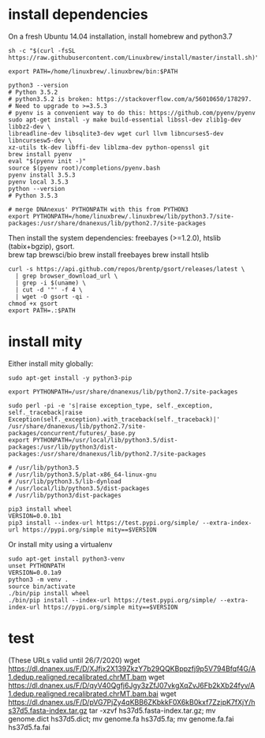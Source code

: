 # install dependencies 

On a fresh Ubuntu 14.04 installation, install homebrew and python3.7

    sh -c "$(curl -fsSL https://raw.githubusercontent.com/Linuxbrew/install/master/install.sh)"
    
    export PATH=/home/linuxbrew/.linuxbrew/bin:$PATH
    
    python3 --version
    # Python 3.5.2
    # python3.5.2 is broken: https://stackoverflow.com/a/56010650/178297. 
    # Need to upgrade to >=3.5.3
    # pyenv is a convenient way to do this: https://github.com/pyenv/pyenv
    sudo apt-get install -y make build-essential libssl-dev zlib1g-dev libbz2-dev \
    libreadline-dev libsqlite3-dev wget curl llvm libncurses5-dev libncursesw5-dev \
    xz-utils tk-dev libffi-dev liblzma-dev python-openssl git
    brew install pyenv
    eval "$(pyenv init -)"
    source $(pyenv root)/completions/pyenv.bash
    pyenv install 3.5.3
    pyenv local 3.5.3
    python --version
    # Python 3.5.3

    # merge DNAnexus' PYTHONPATH with this from PYTHON3
    export PYTHONPATH=/home/linuxbrew/.linuxbrew/lib/python3.7/site-packages:/usr/share/dnanexus/lib/python2.7/site-packages


Then install the system dependencies: freebayes (>=1.2.0), htslib (tabix+bgzip), gsort.        
    brew tap brewsci/bio
    brew install freebayes
    brew install htslib
    
    curl -s https://api.github.com/repos/brentp/gsort/releases/latest \
      | grep browser_download_url \
      | grep -i $(uname) \
      | cut -d '"' -f 4 \
      | wget -O gsort -qi -
    chmod +x gsort
    export PATH=.:$PATH

# install mity

Either install mity globally:

    sudo apt-get install -y python3-pip
    
    export PYTHONPATH=/usr/share/dnanexus/lib/python2.7/site-packages
    
    sudo perl -pi -e 's|raise exception_type, self._exception, self._traceback|raise Exception(self._exception).with_traceback(self._traceback)|' /usr/share/dnanexus/lib/python2.7/site-packages/concurrent/futures/_base.py
    export PYTHONPATH=/usr/local/lib/python3.5/dist-packages:/usr/lib/python3/dist-packages:/usr/share/dnanexus/lib/python2.7/site-packages
    
    # /usr/lib/python3.5
    # /usr/lib/python3.5/plat-x86_64-linux-gnu
    # /usr/lib/python3.5/lib-dynload
    # /usr/local/lib/python3.5/dist-packages
    # /usr/lib/python3/dist-packages
    
    pip3 install wheel
    VERSION=0.0.1b1
    pip3 install --index-url https://test.pypi.org/simple/ --extra-index-url https://pypi.org/simple mity==$VERSION
    
Or install mity using a virtualenv

    sudo apt-get install python3-venv
    unset PYTHONPATH
    VERSION=0.0.1a9
    python3 -m venv .
    source bin/activate
    ./bin/pip install wheel
    ./bin/pip install --index-url https://test.pypi.org/simple/ --extra-index-url https://pypi.org/simple mity==$VERSION

# test
(These URLs valid until 26/7/2020)
    wget https://dl.dnanex.us/F/D/XJfjx2X139ZkzY7b29QQKBppzfj9p5V794Bfqf4G/A1.dedup.realigned.recalibrated.chrMT.bam
    wget https://dl.dnanex.us/F/D/qyV40Qgfj6Jgy3zZfJ07vkgXqZvJ6Fb2kXb24fyv/A1.dedup.realigned.recalibrated.chrMT.bam.bai
    wget https://dl.dnanex.us/F/D/pVG7PjZy4qKBB6ZKbkkF0X6kB0kxf7ZzjpK7fXjY/hs37d5.fasta-index.tar.gz
    tar -xzvf hs37d5.fasta-index.tar.gz; mv genome.dict hs37d5.dict; mv genome.fa hs37d5.fa; mv genome.fa.fai hs37d5.fa.fai

    
    
